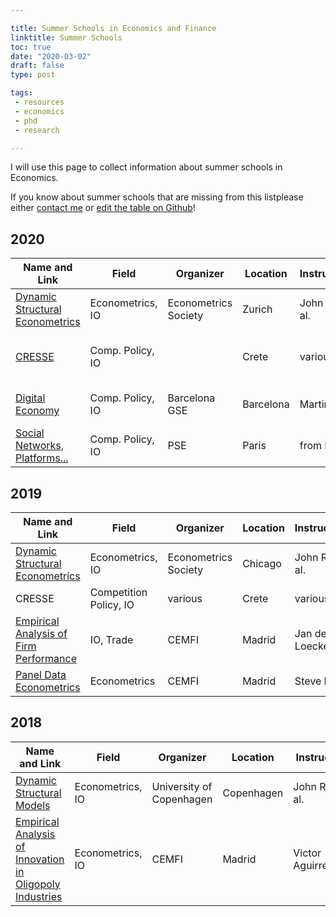 ```yaml
---

title: Summer Schools in Economics and Finance
linktitle: Summer Schools
toc: true
date: "2020-03-02"
draft: false
type: post

tags:
 - resources
 - economics
 - phd
 - research

---
```


I will use this page to collect information about summer schools in Economics. 

If you know about summer schools that are missing from this listplease either [contact me](mailto:matteo.courthoud@econ.uzh.ch) or [edit the table on Github](https://github.com/matteocourthoud/website/blob/master/content/post/summerschools/index.md)!

## 2020

| Name and Link | Field | Organizer | Location | Instructor(s) | Dates | Deadline | Fee | Aid |
|---------------|-------|-----------|----------|---------------|-------|----------|-----|-----|
| [Dynamic Structural Econometrics](https://dseconf.org/dse2020) | Econometrics, IO | Econometrics Society | Zurich | John Rust et al. | June 15-21 | March 15 | 500$ | no |
| [CRESSE](https://www.cresse.info/default.aspx?articleID=3398) | Comp. Policy, IO | | Crete | various | June 20 - July 02 | FCFS | 3200€ | -30% |
| [Digital Economy](https://www.barcelonagse.eu/study/summer-school/digital-economy) | Comp. Policy, IO | Barcelona GSE | Barcelona | Martin Peitz | July 13-17 | March 10 | 550€ | maybe |
| [Social Networks, Platforms...](https://www.parisschoolofeconomics.eu/en/teaching/pse-summer-school/social-networks-platforms/) | Comp. Policy, IO | PSE | Paris |from Paris | June 15-19 | March 31| 1200€ | no |



## 2019

| Name and Link | Field | Organizer | Location | Instructor(s) | Dates | Deadline | Fee | Aid |
|---------------|-------|-----------|----------|---------------|-------|----------|-----|-----|
| [Dynamic Structural Econometrics](https://dseconf.org/dse2019) | Econometrics, IO | Econometrics Society | Chicago | John Rust et al. | July 08-14 | March 15 | 500$ | no |
| CRESSE | Competition Policy, IO | various | Crete | various | June 20 - July 02 | FCFS | 3200€ | -30% |
| [Empirical Analysis of Firm Performance](https://www.cemfi.es/studies/css/course.asp?cu=10) | IO, Trade | CEMFI | Madrid | Jan de Loecker | August 19-23 | | | |
| [Panel Data Econometrics](https://www.cemfi.es/studies/css/course.asp?cu=16) | Econometrics | CEMFI | Madrid | Steve Bond | September 02-06 | | | |



## 2018

| Name and Link | Field | Organizer | Location | Instructor(s) | Dates | Deadline | Fee | Aid |
|---------------|-------|-----------|----------|---------------|-------|----------|-----|-----|
| [Dynamic Structural Models](https://www.econ.ku.dk/cce/events/summerschool/) | Econometrics, IO | University of Copenhagen | Copenhagen | John Rust et al. | May 28 - Jun 03 | March 15 | 600€ | no |
| [Empirical Analysis of Innovation in Oligopoly Industries](https://www.cemfi.es/studies/css/course_previous_years.asp?c=12&y=2018) | Econometrics, IO | CEMFI | Madrid | Victor Aguirregabiria | September 03-07 | | | |
